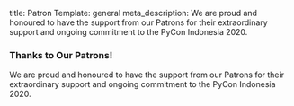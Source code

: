 title: Patron
Template: general
meta_description: We are proud and honoured to have the support from our Patrons for their extraordinary support and ongoing commitment to the PyCon Indonesia 2020.

### Thanks to <strong>Our Patrons</strong>!

We are proud and honoured to have the support from our Patrons for their extraordinary support and ongoing commitment to the PyCon Indonesia 2020.
